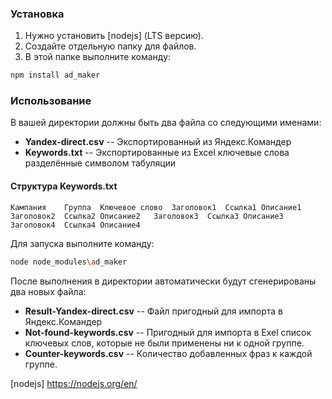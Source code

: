 ### Установка
1. Нужно установить [nodejs] (LTS версию).
2. Создайте отдельную папку для файлов.
3. В этой папке выполните команду:
```sh
npm install ad_maker
```
### Использование
В вашей директории должны быть два файла со следующими именами:
- **Yandex-direct.csv** -- Экспортированный из Яндекс.Командер
- **Keywords.txt** -- Экспортированные из Excel ключевые слова разделённые символом табуляции

#### Структура Keywords.txt
```
Кампания	Группа	Ключевое слово	Заголовок1	Ссылка1	Описание1	Заголовок2	Ссылка2	Описание2	Заголовок3	Ссылка3	Описание3	Заголовок4	Ссылка4	Описание4
```

Для запуска выполните команду:
```sh
node node_modules\ad_maker
```
После выполнения в директории автоматически будут сгенерированы два новых файла:
- **Result-Yandex-direct.csv** -- Файл пригодный для импорта в Яндекс.Командер
- **Not-found-keywords.csv** -- Пригодный для импорта в Exel список ключевых слов, которые не были применены ни к одной группе.
- **Counter-keywords.csv** -- Количество добавленных фраз к каждой группе.

[nodejs] <https://nodejs.org/en/>
